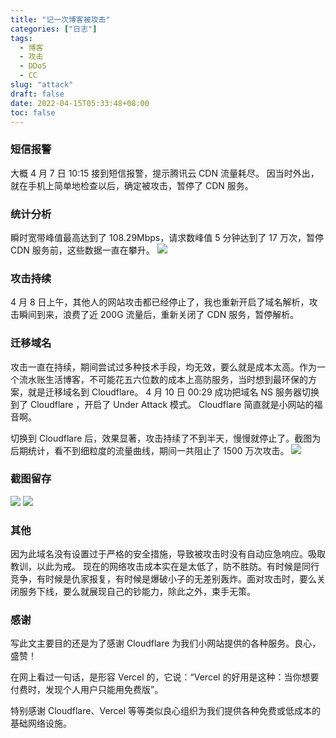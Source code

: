 ```yaml
---
title: "记一次博客被攻击"
categories: ["日志"]
tags: 
  - 博客
  - 攻击
  - DDoS
  - CC
slug: "attack"
draft: false
date: 2022-04-15T05:33:48+08:00
toc: false
---
```


### 短信报警

大概 4 月 7 日 10:15 接到短信报警，提示腾讯云 CDN 流量耗尽。
因当时外出，就在手机上简单地检查以后，确定被攻击，暂停了 CDN 服务。

### 统计分析
瞬时宽带峰值最高达到了 108.29Mbps，请求数峰值 5 分钟达到了 17 万次，暂停 CDN 服务前，这些数据一直在攀升。
![](https://cdn.eallion.com/images/2022/04/tencent_attack.png!hugo.webp)

### 攻击持续
4 月 8 日上午，其他人的网站攻击都已经停止了，我也重新开启了域名解析，攻击瞬间到来，浪费了近 200G 流量后，重新关闭了 CDN 服务，暂停解析。

### 迁移域名
攻击一直在持续，期间尝试过多种技术手段，均无效，要么就是成本太高。作为一个流水账生活博客，不可能花五六位数的成本上高防服务，当时想到最环保的方案，就是迁移域名到 Cloudflare。
4 月 10 日 00:29 成功把域名 NS 服务器切换到了 Cloudflare ，开启了 Under Attack 模式。
Cloudflare 简直就是小网站的福音啊。

切换到 Cloudflare 后，效果显著，攻击持续了不到半天，慢慢就停止了。截图为后期统计，看不到细粒度的流量曲线，期间一共阻止了 1500 万次攻击。
![](https://cdn.eallion.com/images/2022/04/cloudflare_analytics.png!hugo.webp)

### 截图留存
![](https://cdn.eallion.com/images/2022/04/cloudflare_security.png!hugo.webp)
![](https://cdn.eallion.com/images/2022/04/cloudflare_traffic.png!hugo.webp)

### 其他
因为此域名没有设置过于严格的安全措施，导致被攻击时没有自动应急响应。吸取教训，以此为戒。
现在的网络攻击成本实在是太低了，防不胜防。有时候是同行竞争，有时候是仇家报复，有时候是爆破小子的无差别轰炸。面对攻击时，要么关闭服务下线，要么就展现自己的钞能力，除此之外，束手无策。

### 感谢
写此文主要目的还是为了感谢 Cloudflare 为我们小网站提供的各种服务。良心，盛赞！

在网上看过一句话，是形容 Vercel 的，它说：“Vercel 的好用是这种：当你想要付费时，发现个人用户只能用免费版”。

特别感谢 Cloudflare、Vercel 等等类似良心组织为我们提供各种免费或低成本的基础网络设施。
